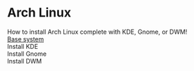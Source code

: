 # Arch Linux
How to install Arch Linux complete with KDE, Gnome, or DWM!
<br>
<a href = "">Base system</a>
<br>
Install KDE
<br>
Install Gnome
<br>
Install DWM

